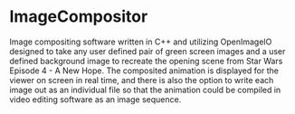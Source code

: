 # ImageCompositor
Image compositing software written in C++ and utilizing OpenImageIO designed to take any user defined pair of green screen images and a user defined background image to recreate the opening scene from Star Wars Episode 4 - A New Hope. The composited animation is displayed for the viewer on screen in real time, and there is also the option to write each image out as an individual file so that the animation could be compiled in video editing software as an image sequence.
